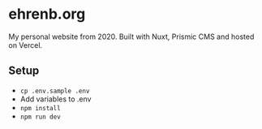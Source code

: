 # ehrenb.org
My personal website from 2020. Built with Nuxt, Prismic CMS and hosted on Vercel. 

## Setup
* `cp .env.sample .env`
* Add variables to .env
* `npm install`
* `npm run dev`
